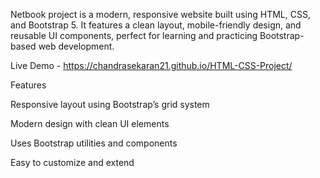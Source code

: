 Netbook project is a modern, responsive website built using HTML, CSS, and Bootstrap 5. 
It features a clean layout, mobile-friendly design, and reusable UI components,
perfect for learning and practicing Bootstrap-based web development.

Live Demo - https://chandrasekaran21.github.io/HTML-CSS-Project/

Features

Responsive layout using Bootstrap’s grid system

Modern design with clean UI elements

Uses Bootstrap utilities and components

Easy to customize and extend
